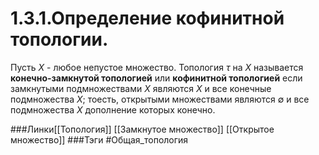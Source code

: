 # 1.3.1.Определение кофинитной топологии.
Пусть $X$ - любое непустое множество. Топология $\tau$ на $X$ называется **конечно-замкнутой топологией** или **кофинитной топологией** если замкнутыми подмножествами $X$ являются $X$ и все конечные подмножества $X$; тоесть, открытыми множествами являются $\emptyset$ и все подмножества $X$ дополнение которых конечно.

###Линки[[Топология]] [[Замкнутое множество]] [[Открытое множество]]
###Тэги 
 #Общая_топология